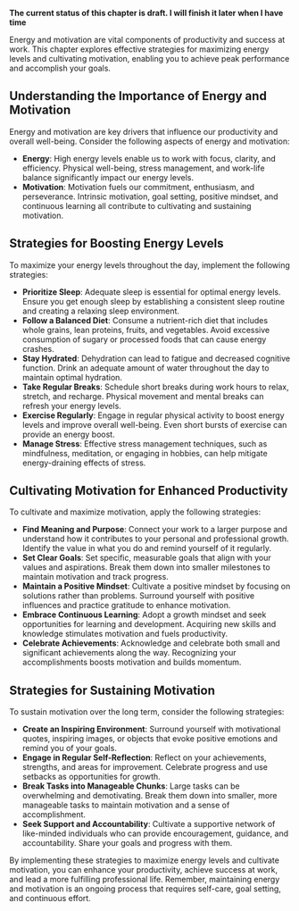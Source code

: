 **The current status of this chapter is draft. I will finish it later when I have time**

Energy and motivation are vital components of productivity and success at work. This chapter explores effective strategies for maximizing energy levels and cultivating motivation, enabling you to achieve peak performance and accomplish your goals.

Understanding the Importance of Energy and Motivation
-----------------------------------------------------

Energy and motivation are key drivers that influence our productivity and overall well-being. Consider the following aspects of energy and motivation:

* **Energy**: High energy levels enable us to work with focus, clarity, and efficiency. Physical well-being, stress management, and work-life balance significantly impact our energy levels.
* **Motivation**: Motivation fuels our commitment, enthusiasm, and perseverance. Intrinsic motivation, goal setting, positive mindset, and continuous learning all contribute to cultivating and sustaining motivation.

Strategies for Boosting Energy Levels
-------------------------------------

To maximize your energy levels throughout the day, implement the following strategies:

* **Prioritize Sleep**: Adequate sleep is essential for optimal energy levels. Ensure you get enough sleep by establishing a consistent sleep routine and creating a relaxing sleep environment.
* **Follow a Balanced Diet**: Consume a nutrient-rich diet that includes whole grains, lean proteins, fruits, and vegetables. Avoid excessive consumption of sugary or processed foods that can cause energy crashes.
* **Stay Hydrated**: Dehydration can lead to fatigue and decreased cognitive function. Drink an adequate amount of water throughout the day to maintain optimal hydration.
* **Take Regular Breaks**: Schedule short breaks during work hours to relax, stretch, and recharge. Physical movement and mental breaks can refresh your energy levels.
* **Exercise Regularly**: Engage in regular physical activity to boost energy levels and improve overall well-being. Even short bursts of exercise can provide an energy boost.
* **Manage Stress**: Effective stress management techniques, such as mindfulness, meditation, or engaging in hobbies, can help mitigate energy-draining effects of stress.

Cultivating Motivation for Enhanced Productivity
------------------------------------------------

To cultivate and maximize motivation, apply the following strategies:

* **Find Meaning and Purpose**: Connect your work to a larger purpose and understand how it contributes to your personal and professional growth. Identify the value in what you do and remind yourself of it regularly.
* **Set Clear Goals**: Set specific, measurable goals that align with your values and aspirations. Break them down into smaller milestones to maintain motivation and track progress.
* **Maintain a Positive Mindset**: Cultivate a positive mindset by focusing on solutions rather than problems. Surround yourself with positive influences and practice gratitude to enhance motivation.
* **Embrace Continuous Learning**: Adopt a growth mindset and seek opportunities for learning and development. Acquiring new skills and knowledge stimulates motivation and fuels productivity.
* **Celebrate Achievements**: Acknowledge and celebrate both small and significant achievements along the way. Recognizing your accomplishments boosts motivation and builds momentum.

Strategies for Sustaining Motivation
------------------------------------

To sustain motivation over the long term, consider the following strategies:

* **Create an Inspiring Environment**: Surround yourself with motivational quotes, inspiring images, or objects that evoke positive emotions and remind you of your goals.
* **Engage in Regular Self-Reflection**: Reflect on your achievements, strengths, and areas for improvement. Celebrate progress and use setbacks as opportunities for growth.
* **Break Tasks into Manageable Chunks**: Large tasks can be overwhelming and demotivating. Break them down into smaller, more manageable tasks to maintain motivation and a sense of accomplishment.
* **Seek Support and Accountability**: Cultivate a supportive network of like-minded individuals who can provide encouragement, guidance, and accountability. Share your goals and progress with them.

By implementing these strategies to maximize energy levels and cultivate motivation, you can enhance your productivity, achieve success at work, and lead a more fulfilling professional life. Remember, maintaining energy and motivation is an ongoing process that requires self-care, goal setting, and continuous effort.
